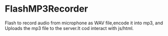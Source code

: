 FlashMP3Recorder
================

Flash to record audio from microphone as WAV file,encode it into mp3, and Uploads the mp3 file to the server.It cod interact with js/html.
